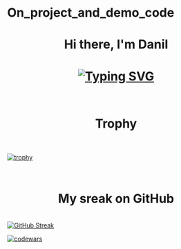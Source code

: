 # On_project_and_demo_code
<h1 align="center">Hi there, I'm Danil</h1>

<h1 align="center"><a href="https://git.io/typing-svg"><img src="https://readme-typing-svg.herokuapp.com?font=Fira+Code&pause=1000&color=F712DB&center=true&vCenter=true&random=false&width=435&lines=Backend+develop+and+web+develop" alt="Typing SVG" /></a></h1>

<br><h1 align="center">Trophy</h1></br>
<br>[![trophy](https://github-profile-trophy.vercel.app/?username=ryo-ma)](https://github.com/ryo-ma/github-profile-trophy)</br>

<br><h1 align="center">My sreak on GitHub</h1></br>
[![GitHub Streak](https://github-readme-streak-stats.herokuapp.com/?user=DenverCoder1)](https://git.io/streak-stats)

[![codewars](https://www.codewars.com/users/Remidemi/badges/large)](https://www.codewars.com/users/[Remidemi](https://www.codewars.com/users/Remidemi))   

